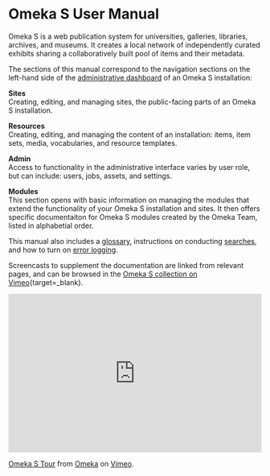 # Omeka S User Manual

Omeka S is a web publication system for universities, galleries, libraries, archives, and museums. It creates a local network of independently curated exhibits sharing a collaboratively built pool of items and their metadata.

The sections of this manual correspond to the navigation sections on the left-hand side of the [administrative dashboard](admin-dashboard.md) of an Omeka S installation: 

**Sites**  
Creating, editing, and managing sites, the public-facing parts of an Omeka S installation.

**Resources**  
Creating, editing, and managing the content of an installation: items, item sets, media, vocabularies, and resource templates.

**Admin**  
Access to functionality in the administrative interface varies by user role, but can include: users, jobs, assets, and settings.

**Modules**  
This section opens with basic information on managing the modules that extend the functionality of your Omeka S installation and sites. It then offers specific documentaiton for Omeka S modules created by the Omeka Team, listed in alphabetial order.

This manual also includes a [glossary](glossary.md), instructions on conducting [searches](search.md), and how to turn on [error logging](errorLogging.md).

Screencasts to supplement the documentation are linked from relevant pages, and can be browsed in the [Omeka S collection on Vimeo](https://vimeo.com/showcase/4215056){target=_blank}.

<div style="padding:62.5% 0 0 0;position:relative;"><iframe src="https://player.vimeo.com/video/241702586?h=aa5b5593c4" style="position:absolute;top:0;left:0;width:100%;height:100%;" frameborder="0" allow="autoplay; fullscreen; picture-in-picture" allowfullscreen></iframe></div><script src="https://player.vimeo.com/api/player.js"></script>
<p><a href="https://vimeo.com/241702586">Omeka S Tour</a> from <a href="https://vimeo.com/omeka">Omeka</a> on <a href="https://vimeo.com">Vimeo</a>.</p>
